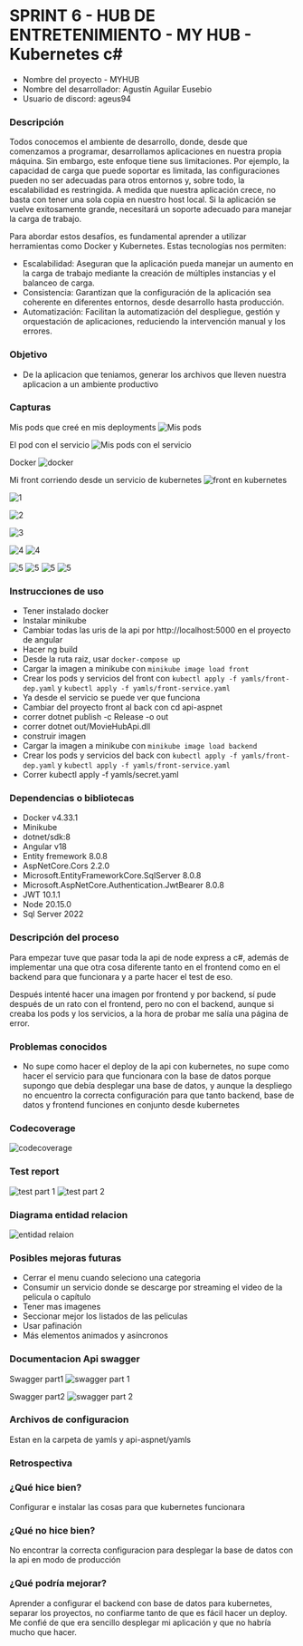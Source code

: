 # SPRINT 6 - HUB DE ENTRETENIMIENTO - MY HUB - Kubernetes c#

* Nombre del proyecto - MYHUB
* Nombre del desarrollador: Agustín Aguilar Eusebio
* Usuario de discord: ageus94


### Descripción
Todos conocemos el ambiente de desarrollo, donde, desde que comenzamos a programar, desarrollamos aplicaciones en nuestra propia máquina. Sin embargo, este enfoque tiene sus limitaciones. Por ejemplo, la capacidad de carga que puede soportar es limitada, las configuraciones pueden no ser adecuadas para otros entornos y, sobre todo, la escalabilidad es restringida. A medida que nuestra aplicación crece, no basta con tener una sola copia en nuestro host local. Si la aplicación se vuelve exitosamente grande, necesitará un soporte adecuado para manejar la carga de trabajo.

Para abordar estos desafíos, es fundamental aprender a utilizar herramientas como Docker y Kubernetes. Estas tecnologías nos permiten:

- Escalabilidad: Aseguran que la aplicación pueda manejar un aumento en la carga de trabajo mediante la creación de múltiples instancias y el balanceo de carga.
- Consistencia: Garantizan que la configuración de la aplicación sea coherente en diferentes entornos, desde desarrollo hasta producción.
- Automatización: Facilitan la automatización del despliegue, gestión y orquestación de aplicaciones, reduciendo la intervención manual y los errores.

### Objetivo
- De la aplicacion que teniamos, generar los archivos que lleven nuestra aplicacion a un ambiente productivo

### Capturas
Mis pods que creé en mis deployments
![Mis pods](capturas/mypods.PNG)

El pod con el servicio
![Mis pods con el servicio](capturas/kubernetes-front-pod-and-service.PNG)

Docker
![docker](capturas/docker.PNG)

Mi front corriendo desde un servicio de kubernetes
![front en kubernetes](capturas/kubernetes-front-browser.PNG)

![1](capturas/1.JPG)

![2](capturas/2.JPG)

![3](capturas/3.JPG)

![4](capturas/4.JPG)
![4](capturas/5.JPG)

![5](capturas/cap1.PNG)
![5](capturas/cap2.PNG)
![5](capturas/cap3.PNG)
![5](capturas/cap4.PNG)


### Instrucciones de uso
- Tener instalado docker
- Instalar minikube
- Cambiar todas las uris de la api por http://localhost:5000 en el proyecto de angular
- Hacer ng build
- Desde la ruta raiz, usar `docker-compose up`
- Cargar la imagen a minikube con `minikube image load front`
- Crear los pods y servicios del front con `kubectl apply -f yamls/front-dep.yaml` y  `kubectl apply -f yamls/front-service.yaml`
- Ya desde el servicio se puede ver que funciona
- Cambiar del proyecto front al back con cd api-aspnet
- correr dotnet publish -c Release -o out
- correr dotnet out/MovieHubApi.dll
- construir imagen
- Cargar la imagen a minikube con `minikube image load backend`
- Crear los pods y servicios del back con `kubectl apply -f yamls/front-dep.yaml` y  `kubectl apply -f yamls/front-service.yaml`
- Correr kubectl apply -f yamls/secret.yaml


### Dependencias o bibliotecas
- Docker v4.33.1
- Minikube 
- dotnet/sdk:8
- Angular v18
- Entity fremework 8.0.8
- AspNetCore.Cors 2.2.0
- Microsoft.EntityFrameworkCore.SqlServer 8.0.8
- Microsoft.AspNetCore.Authentication.JwtBearer 8.0.8
- JWT 10.1.1
- Node 20.15.0
- Sql Server 2022

### Descripción del proceso
Para empezar tuve que pasar toda la api de node express a c#, además de implementar una que otra cosa diferente tanto en el frontend como en el backend para que funcionara y a parte hacer el test de eso.

Después intenté hacer una imagen por frontend y por backend, sí pude después de un rato con el frontend, pero no con el backend, aunque si creaba los pods y los servicios, a la hora de probar me salía una página de error.


### Problemas conocidos
- No supe como hacer el deploy de la api con kubernetes, no supe como hacer el servicio para que funcionara con la base de datos porque supongo que debía desplegar una base de datos, y aunque la despliego no encuentro la correcta configuración para que tanto backend, base de datos y frontend funciones en conjunto desde kubernetes


### Codecoverage
![codecoverage](capturas/codecoverage.JPG)

### Test report
![test part 1](capturas/test1.PNG)
![test part 2](capturas/test2.PNG)

### Diagrama entidad relacion
![entidad relaion](capturas/diagrama.png)


### Posibles mejoras futuras
- Cerrar el menu cuando seleciono una categoria
- Consumir un servicio donde se descarge por streaming el video de la pelicula o capítulo
- Tener mas imagenes
- Seccionar mejor los listados de las peliculas
- Usar pafinación
- Más elementos animados y asíncronos

### Documentacion Api swagger
Swagger part1
![swagger part 1](capturas/swagger1.PNG)

Swagger part2
![swagger part 2](capturas/swagger2.PNG)

### Archivos de configuracion
Estan en la carpeta de yamls y api-aspnet/yamls

### Retrospectiva
### ¿Qué hice bien?
Configurar e instalar las cosas para que kubernetes funcionara

### ¿Qué no hice bien?
No encontrar la correcta configuracion para desplegar la base de datos con la api en modo de producción

### ¿Qué podría mejorar?
Aprender a configurar el backend con base de datos para kubernetes, separar los proyectos, no confiarme tanto de que es fácil hacer un deploy.
Me confié de que era sencillo desplegar mi aplicación y que no habría mucho que hacer.
